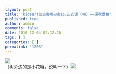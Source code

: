 ```yaml
---
layout: post
title: 'kidsart创意嘟嘟&nbsp;正式课（49）——深秋景色'
published: true
author: admin
comments: false
date: 2010-12-04 02:12:26
tags: [ ]
categories: [ ]
permalink: "1203"
---
```

![][1]  
（树旁边的是小花哦，说明一下）![][2]

 [1]: http://xujianian.com/jx/blog/UploadFiles/2010-12/124966323.jpg
 [2]: http://xujianian.com/jx/blog/images/emot/face7.gif